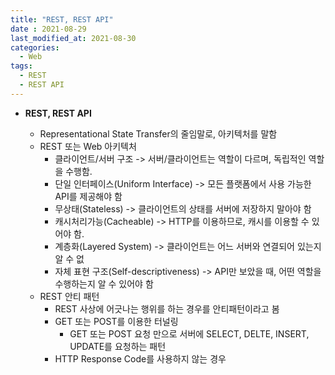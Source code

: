 ```yaml
---
title: "REST, REST API"
date : 2021-08-29
last_modified_at: 2021-08-30
categories:
  - Web
tags:
  - REST
  - REST API
---
```


- **REST, REST API**

  - Representational State Transfer의 줄임말로, 아키텍처를 말함
  - REST 또는 Web 아키텍처
    - 클라이언트/서버 구조 -> 서버/클라이언트는 역할이 다르며, 독립적인 역할을 수행함.
    - 단일 인터페이스(Uniform Interface) -> 모든 플랫폼에서 사용 가능한 API를 제공해야 함
    - 무상태(Stateless) -> 클라이언트의 상태를 서버에 저장하지 말아야 함
    - 캐시처리가능(Cacheable) -> HTTP를 이용하므로, 캐시를 이용할 수 있어야 함. 
    - 계층화(Layered System) -> 클라이언트는 어느 서버와 연결되어 있는지 알 수 없
    - 자체 표현 구조(Self-descriptiveness) -> API만 보았을 때, 어떤 역할을 수행하는지 알 수 있어야 함
  - REST 안티 패턴
    - REST 사상에 어긋나는 행위를 하는 경우를 안티패턴이라고 봄
    - GET 또는 POST를 이용한 터널링
      - GET 또는 POST 요청 만으로 서버에 SELECT, DELTE, INSERT, UPDATE를 요청하는 패턴
    - HTTP Response Code를 사용하지 않는 경우


